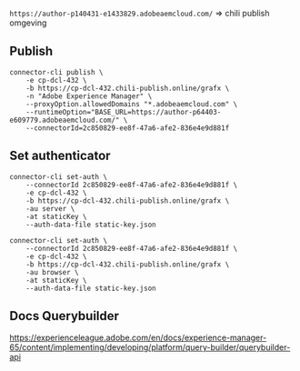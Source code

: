 
`https://author-p140431-e1433829.adobeaemcloud.com/` => chili publish omgeving

## Publish
```
connector-cli publish \
    -e cp-dcl-432 \
    -b https://cp-dcl-432.chili-publish.online/grafx \
    -n "Adobe Experience Manager" \
    --proxyOption.allowedDomains "*.adobeaemcloud.com" \
    --runtimeOption="BASE_URL=https://author-p64403-e609779.adobeaemcloud.com/" \
    --connectorId=2c850829-ee8f-47a6-afe2-836e4e9d881f
```


## Set authenticator

```
connector-cli set-auth \
    --connectorId 2c850829-ee8f-47a6-afe2-836e4e9d881f \
    -e cp-dcl-432 \
    -b https://cp-dcl-432.chili-publish.online/grafx \
    -au server \
    -at staticKey \
    --auth-data-file static-key.json
```

```
connector-cli set-auth \
    --connectorId 2c850829-ee8f-47a6-afe2-836e4e9d881f \
    -e cp-dcl-432 \
    -b https://cp-dcl-432.chili-publish.online/grafx \
    -au browser \
    -at staticKey \
    --auth-data-file static-key.json
```





## Docs Querybuilder
https://experienceleague.adobe.com/en/docs/experience-manager-65/content/implementing/developing/platform/query-builder/querybuilder-api
